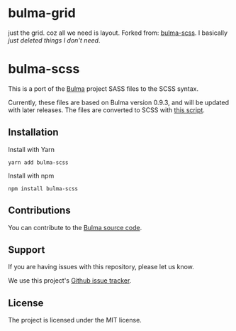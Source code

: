 # bulma-grid

just the grid. coz all we need is layout. Forked from: [bulma-scss](https://github.com/j1mc/bulma-scss). I basically *just deleted things I don't need*.

# bulma-scss

This is a port of the [Bulma](https://bulma.io/) project SASS files to the
SCSS syntax.

Currently, these files are based on Bulma version 0.9.3, and will be updated
with later releases. The files are converted to SCSS with
[this script](https://gist.github.com/j1mc/ff1ff83e277b1e221761fc0c0ee3b164).

## Installation

Install with Yarn
```
yarn add bulma-scss
```

Install with npm
```
npm install bulma-scss
```

## Contributions

You can contribute to the [Bulma source code](https://github.com/jgthms/bulma).

## Support

If you are having issues with this repository, please let us know.

We use this project's [Github issue tracker](https://github.com/j1mc/bulma-scss/issues).

## License

The project is licensed under the MIT license.

